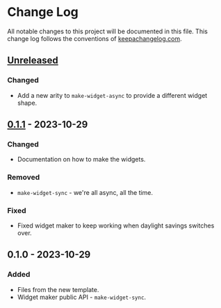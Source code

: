 # Change Log
All notable changes to this project will be documented in this file. This change log follows the conventions of [keepachangelog.com](http://keepachangelog.com/).

## [Unreleased]
### Changed
- Add a new arity to `make-widget-async` to provide a different widget shape.

## [0.1.1] - 2023-10-29
### Changed
- Documentation on how to make the widgets.

### Removed
- `make-widget-sync` - we're all async, all the time.

### Fixed
- Fixed widget maker to keep working when daylight savings switches over.

## 0.1.0 - 2023-10-29
### Added
- Files from the new template.
- Widget maker public API - `make-widget-sync`.

[Unreleased]: https://sourcehost.site/your-name/eszterlanc-test/compare/0.1.1...HEAD
[0.1.1]: https://sourcehost.site/your-name/eszterlanc-test/compare/0.1.0...0.1.1
